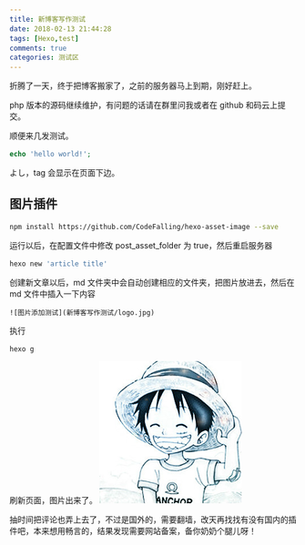 ```yaml
---
title: 新博客写作测试
date: 2018-02-13 21:44:28
tags: [Hexo,test]
comments: true
categories: 测试区
---
```


折腾了一天，终于把博客搬家了，之前的服务器马上到期，刚好赶上。

php 版本的源码继续维护，有问题的话请在群里问我或者在 github 和码云上提交。

顺便来几发测试。

```php
echo 'hello world!';
```
よし，tag 会显示在页面下边。

## 图片插件
```bash
npm install https://github.com/CodeFalling/hexo-asset-image --save
```
运行以后，在配置文件中修改 post_asset_folder 为 true，然后重启服务器

```bash
hexo new 'article title'
```
创建新文章以后，md 文件夹中会自动创建相应的文件夹，把图片放进去，然后在 md 文件中插入一下内容
```
![图片添加测试](新博客写作测试/logo.jpg)
```
执行
```
hexo g
```
刷新页面，图片出来了。
![图片添加测试](新博客写作测试/logo.jpg)

抽时间把评论也弄上去了，不过是国外的，需要翻墙，改天再找找有没有国内的插件吧，本来想用畅言的，结果发现需要网站备案，备你奶奶个腿儿呀！